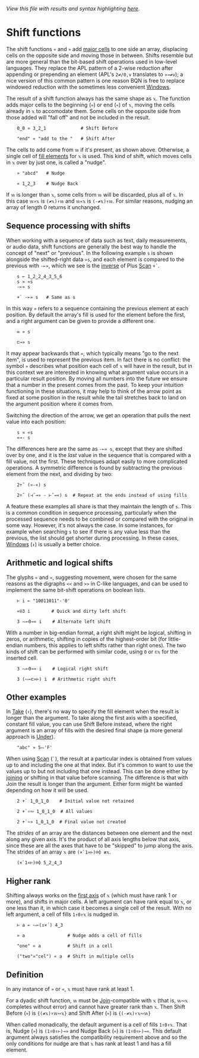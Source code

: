 *View this file with results and syntax highlighting [here](https://mlochbaum.github.io/BQN/doc/shift.html).*

# Shift functions

The shift functions `«` and `»` add [major cells](array.md#cells) to one side an array, displacing cells on the opposite side and moving those in between. Shifts resemble but are more general than the bit-based shift operations used in low-level languages. They replace the APL pattern of a 2-wise reduction after appending or prepending an element (APL's `2≠/0,v` translates to `»⊸≠v`); a nice version of this common pattern is one reason BQN is free to replace windowed reduction with the sometimes less convenient [Windows](windows.md).

The result of a shift function always has the same shape as `𝕩`. The function adds major cells to the beginning (`»`) or end (`«`) of `𝕩`, moving the cells already in `𝕩` to accomodate them. Some cells on the opposite side from those added will "fall off" and not be included in the result.

        0‿0 » 3‿2‿1             # Shift Before

        "end" « "add to the "   # Shift After

The cells to add come from `𝕨` if it's present, as shown above. Otherwise, a single cell of [fill elements](fill.md) for `𝕩` is used. This kind of shift, which moves cells in `𝕩` over by just one, is called a "nudge".

        » "abcd"   # Nudge

        « 1‿2‿3    # Nudge Back

If `𝕨` is longer than `𝕩`, some cells from `𝕨` will be discarded, plus all of `𝕩`. In this case `𝕨»𝕩` is `(≠𝕩)↑𝕨` and `𝕨«𝕩` is `(-≠𝕩)↑𝕨`. For similar reasons, nudging an array of length 0 returns it unchanged.

## Sequence processing with shifts

When working with a sequence of data such as text, daily measurements, or audio data, shift functions are generally the best way to handle the concept of "next" or "previous". In the following example `s` is shown alongside the shifted-right data `»s`, and each element is compared to the previous with `-⟜»`, which we see is the [inverse](undo.md) of Plus [Scan](scan.md) `` +` ``.

        s ← 1‿2‿2‿4‿3‿5‿6
        s ≍ »s
        -⟜» s

        +` -⟜» s   # Same as s

In this way `»` refers to a sequence containing the previous element at each position. By default the array's fill is used for the element before the first, and a right argument can be given to provide a different one.

        ∞ » s

        ⊏⊸» s

It may appear backwards that `»`, which typically means "go to the next item", is used to represent the previous item. In fact there is no conflict: the symbol `»` describes what position each cell of `𝕩` will have in the result, but in this context we are interested in knowing what argument value occurs in a particular result position. By moving all numbers into the future we ensure that a number in the present comes from the past. To keep your intuition functioning in these situations, it may help to think of the arrow point as fixed at some position in the result while the tail stretches back to land on the argument position where it comes from.

Switching the direction of the arrow, we get an operation that pulls the next value into each position:

        s ≍ «s
        «⊸- s

The differences here are the same as `-⟜» s`, except that they are shifted over by one, and it is the *last* value in the sequence that is compared with a fill value, not the first. These techniques adapt easily to more complicated operations. A symmetric difference is found by subtracting the previous element from the next, and dividing by two:

        2÷˜ (»-«) s

        2÷˜ (⊣˝⊸» - ⊢˝⊸«) s  # Repeat at the ends instead of using fills

A feature these examples all share is that they maintain the length of `s`. This is a common condition in sequence processing, particularly when the processed sequence needs to be combined or compared with the original in some way. However, it's not always the case. In some instances, for example when searching `s` to see if there is any value less than the previous, the list should get shorter during processing. In these cases, [Windows](windows.md) (`↕`) is usually a better choice.

## Arithmetic and logical shifts

The glyphs `«` and `»`, suggesting movement, were chosen for the same reasons as the digraphs `<<` and `>>` in C-like languages, and can be used to implement the same bit-shift operations on boolean lists.

        ⊢ i ← "10011011"-'0'

        «⍟3 i        # Quick and dirty left shift

        3 ⥊⟜0⊸« i    # Alternate left shift

With a number in big-endian format, a right shift might be logical, shifting in zeros, or arithmetic, shifting in copies of the highest-order bit (for little-endian numbers, this applies to left shifts rather than right ones). The two kinds of shift can be performed with similar code, using `0` or `⊏𝕩` for the inserted cell.

        3 ⥊⟜0⊸» i    # Logical right shift

        3 (⥊⟜⊏»⊢) i  # Arithmetic right shift

## Other examples

In [Take](take.md) (`↑`), there's no way to specify the fill element when the result is longer than the argument. To take along the first axis with a specified, constant fill value, you can use Shift Before instead, where the right argument is an array of fills with the desired final shape (a more general approach is [Under](under.md)).

        "abc" » 5⥊'F'

When using [Scan](scan.md) (`` ` ``), the result at a particular index is obtained from values up to and including the one at that index. But it's common to want to use the values up to but not including that one instead. This can be done either by [joining](join.md#join-to) or shifting in that value before scanning. The difference is that with Join the result is longer than the argument. Either form might be wanted depending on how it will be used.

        2 +` 1‿0‿1‿0    # Initial value not retained

        2 +`∘∾ 1‿0‿1‿0  # All values

        2 +`∘» 1‿0‿1‿0  # Final value not created

The *strides* of an array are the distances between one element and the next along any given axis. It's the product of all axis lengths below that axis, since these are all the axes that have to be "skipped" to jump along the axis. The strides of an array `𝕩` are `` (×`1»⊢)⌾⌽ ≢𝕩 ``.

        (×`1»⊢)⌾⌽ 5‿2‿4‿3

## Higher rank

Shifting always works on the [first axis](leading.md) of `𝕩` (which must have rank 1 or more), and shifts in major cells. A left argument can have rank equal to `𝕩`, or one less than it, in which case it becomes a single cell of the result. With no left argument, a cell of fills `1↑0↑𝕩` is nudged in.

        ⊢ a ← ⥊⟜(↕×´) 4‿3

        » a                # Nudge adds a cell of fills

        "one" « a          # Shift in a cell

        ("two"≍"cel") « a  # Shift in multiple cells

## Definition

In any instance of `»` or `«`, `𝕩` must have rank at least 1.

For a dyadic shift function, `𝕨` must be [Join](join.md#join-to)-compatible with `𝕩` (that is, `𝕨∾𝕩` completes without error) and cannot have greater rank than `𝕩`. Then Shift Before (`»`) is `{(≠𝕩)↑𝕨∾𝕩}` and Shift After (`«`) is `{(-≠𝕩)↑𝕩∾𝕨}`

When called monadically, the default argument is a cell of fills `1↑0↑𝕩`. That is, Nudge (`»`) is `(1↑0↑⊢)⊸»` and Nudge Back (`«`) is `(1↑0↑⊢)⊸«`. This default argument always satisfies the compatibility requirement above and so the only conditions for nudge are that `𝕩` has rank at least 1 and has a fill element.
